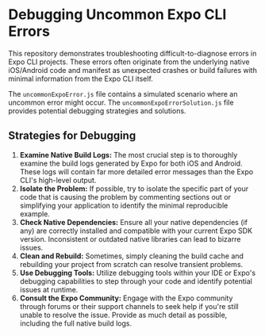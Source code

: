 # Debugging Uncommon Expo CLI Errors

This repository demonstrates troubleshooting difficult-to-diagnose errors in Expo CLI projects.  These errors often originate from the underlying native iOS/Android code and manifest as unexpected crashes or build failures with minimal information from the Expo CLI itself.

The `uncommonExpoError.js` file contains a simulated scenario where an uncommon error might occur. The `uncommonExpoErrorSolution.js` file provides potential debugging strategies and solutions.

## Strategies for Debugging

1. **Examine Native Build Logs:** The most crucial step is to thoroughly examine the build logs generated by Expo for both iOS and Android. These logs will contain far more detailed error messages than the Expo CLI's high-level output.
2. **Isolate the Problem:** If possible, try to isolate the specific part of your code that is causing the problem by commenting sections out or simplifying your application to identify the minimal reproducible example.
3. **Check Native Dependencies:** Ensure all your native dependencies (if any) are correctly installed and compatible with your current Expo SDK version. Inconsistent or outdated native libraries can lead to bizarre issues.
4. **Clean and Rebuild:** Sometimes, simply cleaning the build cache and rebuilding your project from scratch can resolve transient problems.
5. **Use Debugging Tools:** Utilize debugging tools within your IDE or Expo's debugging capabilities to step through your code and identify potential issues at runtime.
6. **Consult the Expo Community:** Engage with the Expo community through forums or their support channels to seek help if you're still unable to resolve the issue.  Provide as much detail as possible, including the full native build logs.